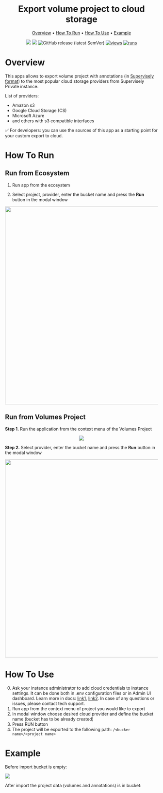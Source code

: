 <div align="center" markdown>
<!-- <img src="https://user-images.githubusercontent.com/106374579/183424972-011d8a6e-1f07-4c34-8ca1-4eff27d71438.png"/> -->

# Export volume project to cloud storage

<p align="center">
  <a href="#Overview">Overview</a> •
  <a href="#How-To-Run">How To Run</a> •
  <a href="#How-To-Use">How To Use</a> •
  <a href="#Example">Example</a>
</p>


[![](https://img.shields.io/badge/supervisely-ecosystem-brightgreen)](https://ecosystem.supervise.ly/apps/supervisely-ecosystem/export-volume-project-to-cloud-storage)
[![](https://img.shields.io/badge/slack-chat-green.svg?logo=slack)](https://supervise.ly/slack)
![GitHub release (latest SemVer)](https://img.shields.io/github/v/release/supervisely-ecosystem/export-volume-project-to-cloud-storage)
[![views](https://app.supervise.ly/img/badges/views/supervisely-ecosystem/export-volume-project-to-cloud-storage.png)](https://supervise.ly)
[![runs](https://app.supervise.ly/img/badges/runs/supervisely-ecosystem/export-volume-project-to-cloud-storage.png)](https://supervise.ly)

</div>

# Overview

This apps allows to export volume project with annotations (in [Supervisely format](https://developer.supervise.ly/api-references/supervisely-annotation-json-format)) to the most popular cloud storage providers from Supervisely Private instance.

List of providers:
- Amazon s3
- Google Cloud Storage (CS)
- Microsoft Azure
- and others with s3 compatible interfaces

✅ For developers: you can use the sources of this app as a starting point for your custom export to cloud. 

# How To Run

## Run from Ecosystem

1. Run app from the ecosystem

<div align="center" markdown>
<!-- <img src="https://user-images.githubusercontent.com/48913536/180185094-853935da-ae2e-4416-97a6-fbe164f9c3c4.png"/> -->
</div>

2. Select project, provider, enter the bucket name and press the **Run** button in the modal window

<div align="center" markdown>
<img src="https://user-images.githubusercontent.com/79905215/214830070-c1356865-523d-4720-8f2e-211c9b7d2339.png" width="650"/>
</div>

## Run from Volumes Project

**Step 1.** Run the application from the context menu of the Volumes Project

<div align="center" markdown>
<img src="https://user-images.githubusercontent.com/79905215/214827452-3a4b54b6-e123-47a9-ac5f-a29c63ad4720.png">  
</div>

**Step 2.** Select provider, enter the bucket name and press the **Run** button in the modal window

<div align="center" markdown>
<img src="https://user-images.githubusercontent.com/79905215/214830090-83244745-4833-4451-9c0e-02003e766c2a.png" width="650">
</div>

# How To Use

0. Ask your instance administrator to add cloud credentials to instance settings. It can be done both in .env 
   configuration files or in Admin UI dashboard. Learn more in docs: [link1](https://docs.supervise.ly/enterprise-edition/installation/post-installation#configure-your-instance), 
   [link2](https://docs.supervise.ly/enterprise-edition/advanced-tuning/s3#links-plugin-cloud-providers-support). 
   In case of any questions or issues, please contact tech support.
2. Run app from the context menu of project you would like to export
3. In modal window choose desired cloud provider and define the bucket name (bucket has to be already created)
4. Press RUN button
5. The project will be exported to the following path: `/<bucker name>/<project name>`

# Example

Before import bucket is empty:

<img src="https://user-images.githubusercontent.com/12828725/180176958-4b14654b-ba9a-4882-b0e6-3dbfee224035.png"/>

After import the project data (volumes and annotations) is in bucket:

<!-- https://user-images.githubusercontent.com/12828725/180199053-5571ecf1-e26c-479e-836d-1d5ef0084873.mp4 -->